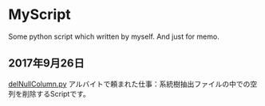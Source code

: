 # MyScript
Some python script which written by myself. And just for memo.
## 2017年9月26日
[delNullColumn.py](https://github.com/swsoyee/MyScript/blob/master/delNullColumn.py)
アルバイトで頼まれた仕事：系統樹抽出ファイルの中での空列を削除するScriptです。
